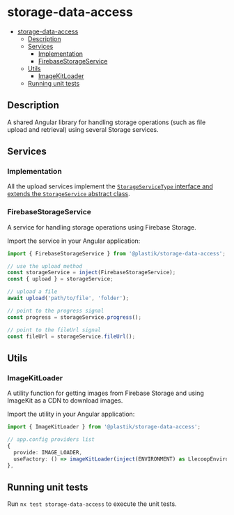 # storage-data-access

- [storage-data-access](#storage-data-access)
  - [Description](#description)
  - [Services](#services)
    - [Implementation](#implementation)
    - [FirebaseStorageService](#firebasestorageservice)
  - [Utils](#utils)
    - [ImageKitLoader](#imagekitloader)
  - [Running unit tests](#running-unit-tests)

## Description

A shared Angular library for handling storage operations (such as file upload and retrieval) using several Storage services.

## Services

### Implementation

All the upload services implement the [`StorageServiceType` interface and extends the `StorageService` abstract class](../entities/README.md).

### FirebaseStorageService

A service for handling storage operations using Firebase Storage.

Import the service in your Angular application:

```typescript
import { FirebaseStorageService } from '@plastik/storage-data-access';

// use the upload method
const storageService = inject(FirebaseStorageService);
const { upload } = storageService;

// upload a file
await upload('path/to/file', 'folder');

// point to the progress signal
const progress = storageService.progress();

// point to the fileUrl signal
const fileUrl = storageService.fileUrl();
```

## Utils

### ImageKitLoader

A utility function for getting images from Firebase Storage and using ImageKit as a CDN to download images.

Import the utility in your Angular application:

```typescript
import { ImageKitLoader } from '@plastik/storage-data-access';

// app.config providers list
{
  provide: IMAGE_LOADER,
  useFactory: () => imageKitLoader(inject(ENVIRONMENT) as LlecoopEnvironment),
},
```

## Running unit tests

Run `nx test storage-data-access` to execute the unit tests.
